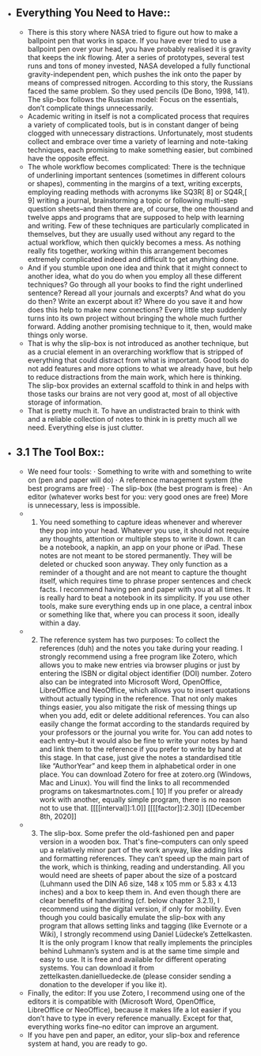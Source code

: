 - ## Everything You Need to Have::
    - There is this story where NASA tried to figure out how to make a ballpoint pen that works in space. If you have ever tried to use a ballpoint pen over your head, you have probably realised it is gravity that keeps the ink flowing. Ater a series of prototypes, several test runs and tons of money invested, NASA developed a fully functional gravity-independent pen, which pushes the ink onto the paper by means of compressed nitrogen. According to this story, the Russians faced the same problem. So they used pencils (De Bono, 1998, 141). The slip-box follows the Russian model: Focus on the essentials, don’t complicate things unnecessarily.
    - Academic writing in itself is not a complicated process that requires a variety of complicated tools, but is in constant danger of being clogged with unnecessary distractions. Unfortunately, most students collect and embrace over time a variety of learning and note-taking techniques, each promising to make something easier, but combined have the opposite effect.
    - The whole workflow becomes complicated: There is the technique of underlining important sentences (sometimes in different colours or shapes), commenting in the margins of a text, writing excerpts, employing reading methods with acronyms like SQ3R[ 8] or SQ4R,[ 9] writing a journal, brainstorming a topic or following multi-step question sheets–and then there are, of course, the one thousand and twelve apps and programs that are supposed to help with learning and writing. Few of these techniques are particularly complicated in themselves, but they are usually used without any regard to the actual workflow, which then quickly becomes a mess. As nothing really fits together, working within this arrangement becomes extremely complicated indeed and difficult to get anything done.
    - And if you stumble upon one idea and think that it might connect to another idea, what do you do when you employ all these different techniques? Go through all your books to find the right underlined sentence? Reread all your journals and excerpts? And what do you do then? Write an excerpt about it? Where do you save it and how does this help to make new connections? Every little step suddenly turns into its own project without bringing the whole much further forward. Adding another promising technique to it, then, would make things only worse.
    - That is why the slip-box is not introduced as another technique, but as a crucial element in an overarching workflow that is stripped of everything that could distract from what is important. Good tools do not add features and more options to what we already have, but help to reduce distractions from the main work, which here is thinking. The slip-box provides an external scaffold to think in and helps with those tasks our brains are not very good at, most of all objective storage of information.
    - That is pretty much it. To have an undistracted brain to think with and a reliable collection of notes to think in is pretty much all we need. Everything else is just clutter.
- ## 3.1 The Tool Box::
    - We need four tools: · Something to write with and something to write on (pen and paper will do) · A reference management system (the best programs are free) · The slip-box (the best program is free) · An editor (whatever works best for you: very good ones are free) More is unnecessary, less is impossible.
    - 1. You need something to capture ideas whenever and wherever they pop into your head. Whatever you use, it should not require any thoughts, attention or multiple steps to write it down. It can be a notebook, a napkin, an app on your phone or iPad. These notes are not meant to be stored permanently. They will be deleted or chucked soon anyway. They only function as a reminder of a thought and are not meant to capture the thought itself, which requires time to phrase proper sentences and check facts. I recommend having pen and paper with you at all times. It is really hard to beat a notebook in its simplicity. If you use other tools, make sure everything ends up in one place, a central inbox or something like that, where you can process it soon, ideally within a day.
    - 2. The reference system has two purposes: To collect the references (duh) and the notes you take during your reading. I strongly recommend using a free program like Zotero, which allows you to make new entries via browser plugins or just by entering the ISBN or digital object identifier (DOI) number. Zotero also can be integrated into Microsoft Word, OpenOffice, LibreOffice and NeoOffice, which allows you to insert quotations without actually typing in the reference. That not only makes things easier, you also mitigate the risk of messing things up when you add, edit or delete additional references. You can also easily change the format according to the standards required by your professors or the journal you write for. You can add notes to each entry–but it would also be fine to write your notes by hand and link them to the reference if you prefer to write by hand at this stage. In that case, just give the notes a standardised title like “AuthorYear” and keep them in alphabetical order in one place. You can download Zotero for free at zotero.org (Windows, Mac and Linux). You will find the links to all recommended programs on takesmartnotes.com.[ 10] If you prefer or already work with another, equally simple program, there is no reason not to use that. [[[[interval]]:1.0]] [[[[factor]]:2.30]] [[December 8th, 2020]]
    - 3. The slip-box. Some prefer the old-fashioned pen and paper version in a wooden box. That's fine–computers can only speed up a relatively minor part of the work anyway, like adding links and formatting references. They can’t speed up the main part of the work, which is thinking, reading and understanding. All you would need are sheets of paper about the size of a postcard (Luhmann used the DIN A6 size, 148 x 105 mm or 5.83 x 4.13 inches) and a box to keep them in. And even though there are clear benefits of handwriting (cf. below chapter 3.2.1), I recommend using the digital version, if only for mobility. Even though you could basically emulate the slip-box with any program that allows setting links and tagging (like Evernote or a Wiki), I strongly recommend using Daniel Lüdecke’s Zettelkasten. It is the only program I know that really implements the principles behind Luhmann’s system and is at the same time simple and easy to use. It is free and available for different operating systems. You can download it from zettelkasten.danielluedecke.de (please consider sending a donation to the developer if you like it).
    - Finally, the editor: If you use Zotero, I recommend using one of the editors it is compatible with (Microsoft Word, OpenOffice, LibreOffice or NeoOffice), because it makes life a lot easier if you don’t have to type in every reference manually. Except for that, everything works fine–no editor can improve an argument.
    - If you have pen and paper, an editor, your slip-box and reference system at hand, you are ready to go.
